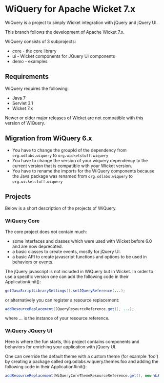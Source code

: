 # WiQuery for Apache Wicket 7.x

WiQuery is a project to simply Wicket integration with jQuery and jQuery UI.

This branch follows the development of Apache Wicket 7.x.

WiQuery consists of 3 subprojects:
- core - the core library
- ui - Wicket components for JQuery UI components
- demo - examples

## Requirements

WiQuery requires the following:

- Java 7
- Servlet 3.1 
- Wicket 7.x

Newer or older major releases of Wicket are not compatible with this version of WiQuery.

## Migration from WiQuery 6.x

- You have to change the groupId of the dependency from `org.odlabs.wiquery` to `org.wicketstuff.wiquery`
- You have to change the version of your wiquery dependency to the current version that is compatible with your Wicket version. 
- You have to rename the imports for the WiQuery components because the Java package was renamed from `org.odlabs.wiquery` to `org.wicketstuff.wiquery`

## Projects

Below is a short description of the projects of WiQuery.

### WiQuery Core

The core project does not contain much:
 * some interfaces and classes which were used with Wicket before 6.0 and are now deprecated.
 * a basic classes to create events, mostly for jQuery UI.
 * a basic API to create javascript functions and options to be used in behaviors or events.

The jQuery javascript is not included in WiQuery but in Wicket. In order to use a specific version one can add the following code in their Application#init():

```java
getJavaScriptLibrarySettings().setJQueryReference(...);
```

or alternatively you can register a resource replacement:


```java
addResourceReplacement(JQueryResourceReference.get(), ...);
```

where ... is the instance of your resource reference.

### WiQuery JQuery UI

Here is where the fun starts, this project contains components and behaviors for enriching your application with jQuery UI.

One can override the default theme with a custom theme (for example 'foo') by creating a package called org.odlabs.wiquery.themes.foo and adding the following code in their Application#init():

```java
addResourceReplacement(WiQueryCoreThemeResourceReference.get(), new WiQueryCoreThemeResourceReference("foo"));
```
